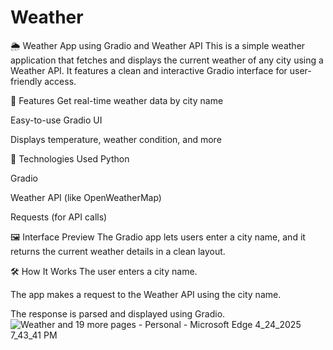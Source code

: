 # Weather

🌦️ Weather App using Gradio and Weather API
This is a simple weather application that fetches and displays the current weather of any city using a Weather API. It features a clean and interactive Gradio interface for user-friendly access.

🚀 Features
Get real-time weather data by city name

Easy-to-use Gradio UI

Displays temperature, weather condition, and more

🔧 Technologies Used
Python

Gradio

Weather API (like OpenWeatherMap)

Requests (for API calls)

🖼️ Interface Preview
The Gradio app lets users enter a city name, and it returns the current weather details in a clean layout.

🛠️ How It Works
The user enters a city name.

The app makes a request to the Weather API using the city name.

The response is parsed and displayed using Gradio.![Weather and 19 more pages - Personal - Microsoft​ Edge 4_24_2025 7_43_41 PM](https://github.com/user-attachments/assets/5b4ca1de-cbc4-4bd9-a33b-b9173ba192e2)
